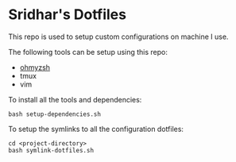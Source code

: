 # Sridhar's Dotfiles
This repo is used to setup custom configurations on machine I use.

The following tools can be setup using this repo:
- [ohmyzsh](https://ohmyz.sh/)
- tmux
- vim

To install all the tools and dependencies:
```
bash setup-dependencies.sh
```

To setup the symlinks to all the configuration dotfiles:
```
cd <project-directory>
bash symlink-dotfiles.sh
```